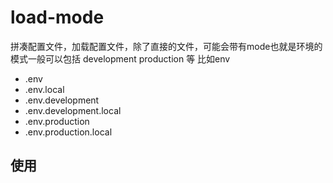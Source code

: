 # load-mode
拼凑配置文件，加载配置文件，除了直接的文件，可能会带有mode也就是环境的模式一般可以包括 development production 等
比如env
- .env
- .env.local
- .env.development
- .env.development.local
- .env.production
- .env.production.local
## 使用

```javascript


```

